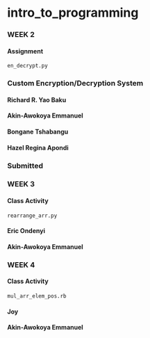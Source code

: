 # intro_to_programming



### WEEK 2
#### Assignment
```
en_decrypt.py
```
### Custom Encryption/Decryption System

#### Richard R. Yao Baku
#### Akin-Awokoya Emmanuel
#### Bongane Tshabangu
#### Hazel Regina Apondi


### Submitted 


### WEEK 3
#### Class Activity

```
rearrange_arr.py
```
#### Eric Ondenyi
#### Akin-Awokoya Emmanuel


### WEEK 4
#### Class Activity

```
mul_arr_elem_pos.rb
```
#### Joy
#### Akin-Awokoya Emmanuel
